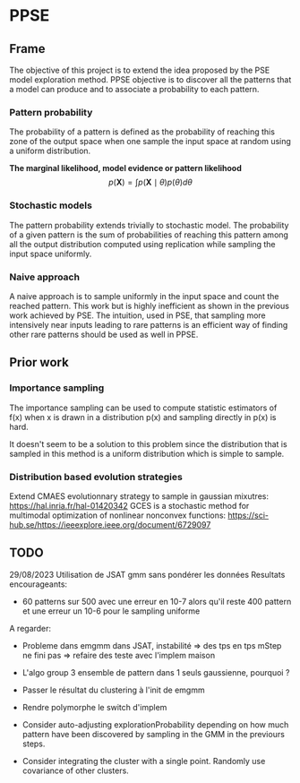 

# PPSE


## Frame

The objective of this project is to extend the idea proposed by the PSE model exploration method. PPSE objective is to discover all the patterns that a model can produce and to associate a probability to each pattern.

### Pattern probability

The probability of a pattern is defined as the probability of reaching this zone of the output space when one sample the input space at random using a uniform distribution.

**The marginal likelihood, model evidence or pattern likelihood**
$$p(\mathbf{X}) = \int p(\mathbf{X}\mid\theta) p(\theta) d\theta$$

### Stochastic models

The pattern probability extends trivially to stochastic model. The probability of a given pattern is the sum of probabilities of reaching this pattern among all the output distribution computed using replication while sampling the input space uniformly.

### Naive approach

A naive approach is to sample uniformly in the input space and count the reached pattern. This work but is highly inefficient as shown in the previous work achieved by PSE. The intuition, used in PSE, that sampling more intensively near inputs leading to rare patterns is an efficient way of finding other rare patterns should be used as well in PPSE. 

## Prior work

### Importance sampling

The importance sampling can be used to compute statistic estimators of f(x) when x is drawn in a distribution p(x) and sampling directly in p(x) is hard.

It doesn't seem to be a solution to this problem since the distribution that is sampled in this method is a uniform distribution which is simple to sample.

### Distribution based evolution strategies

Extend CMAES evolutionnary strategy to sample in gaussian mixutres: https://hal.inria.fr/hal-01420342
GCES  is  a  stochastic  method  for  multimodal  optimization  of  nonlinear  nonconvex functions: https://sci-hub.se/https://ieeexplore.ieee.org/document/6729097

## TODO

29/08/2023
  Utilisation de JSAT gmm sans pondérer les données
  Resultats encourageants:
   * 60 patterns sur 500 avec une erreur en 10-7 alors qu'il reste 400 pattern et une erreur un 10-6 pour le sampling uniforme
 
  A regarder:
   * Probleme dans emgmm dans JSAT, instabilité => des tps en tps mStep ne fini pas => refaire des teste avec l'implem maison
   * L'algo group 3 ensemble de pattern dans 1 seuls gaussienne, pourquoi ?
   * Passer le résultat du clustering à l'init de emgmm
   * Rendre polymorphe le switch d'implem


* Consider auto-adjusting explorationProbability depending on how much pattern have been discovered by sampling in the GMM in the previours steps.
* Consider integrating the cluster with a single point. Randomly use covariance of other clusters.
